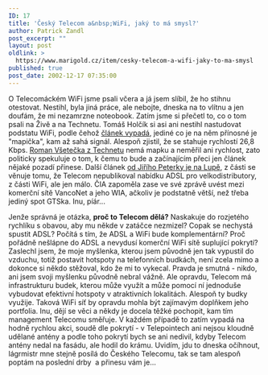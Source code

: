 ```yaml
---
ID: 17
title: 'Český Telecom a&nbsp;WiFi, jaký to má smysl?'
author: Patrick Zandl
post_excerpt: ""
layout: post
oldlink: >
  https://www.marigold.cz/item/cesky-telecom-a-wifi-jaky-to-ma-smysl
published: true
post_date: 2002-12-17 07:35:00
---
```

<p>
O Telecomáckém WiFi jsme psali včera a já jsem slíbil, že ho stihnu otestovat. Nestihl, byla jiná práce, ale nebojte, dneska na to vlítnu a jen doufám, že mi nezamrzne noteobook. Zatím jsme si přečetl to, co o tom psali na Živě a na Technetu. Tomáš Holčík si asi ani nestihl nastudovat podstatu WiFi, podle čehož <A href="http://www.zive.cz/h/Uzivatel/Ar.asp?ARI=108731&amp;CAI=2114" target=_blank>článek vypadá</A>, jediné co je na něm přínosné je "mapička", kam až sahá signál. Alespoň zjistil, že se stahuje rychlostí 26,8 Kbps. <A href="http://www.technet.cz/hw/hw_sit/CTCWifi021217.html" target=_blank>Roman Všetečka z Technetu</A> nemá mapku a neměřil ani rychlost, zato politicky spekuluje o tom, k čemu to bude a začínajícím přeci jen článek nějaké pozadí přinese. Další článek <A href="http://www.lupa.cz/clanek.php3?show=2631" target=_blank>od Jiřího Peterky je na Lupě</A>, z části se věnuje tomu, že Telecom nepublikoval nabídku ADSL pro velkodistributory, z části WiFi, ale jen málo. ČIA zapoměla zase ve své zprávě uvést mezi komerční sítě VancoNet a jeho WIA, ačkoliv je podstatně větší, než třeba jediný spot GTSka. Inu, píár...</p>

<p>
Jenže správná je otázka, <STRONG>proč to Telecom dělá?</STRONG> Naskakuje do rozjetého rychlíku s obavou, aby mu někde v zatáčce nezmizel? Copak se nechystá spustit ADSL? Počítá s tím, že ADSL a WiFi bude komplementární? Proč pořádně nešlápne do ADSL a nevydusí komerční WiFi sítě suplující pokrytí? Zaslechl jsem, že moje myšlenka, kterou jsem původně jen tak vypustil do vzduchu, totiž postavit hotspoty na telefonních budkách, není zcela mimo a dokonce si někdo stěžoval, kdo že mi to vykecal. Pravda je smutná - nikdo, ani jsem svoji myšlenku původně nebral vážně. Ale opravdu, Telecom má infrastrukturu budek, kterou může využít a může pomocí ní jednoduše vybudovat efektivní hotspoty v atraktivních lokalitách. Alespoň ty budky využije. Taková WiFi síť by opravdu mohla být zajímavým doplňkem jeho portfolia. Inu, dějí se věci a někdy je docela těžké pochopit, kam tím management Telecomu směřuje. V každém případě to zatím vypadá na hodně rychlou akci, soudě dle pokrytí - v Telepointech ani nejsou kloudně udělané antény a podle toho pokrytí bych se ani nedivil, kdyby Telecom antény nedal na fasádu, ale hodil do krámu. Uvidím, jdu to dneska očíhnout, lágrmistr mne stejně posílá do Českého Telecomu, tak se tam alespoň poptám na poslední drby&#160; a přinesu vám je...</p>
